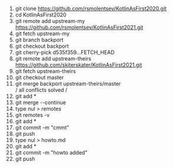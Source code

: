 1. git clone https://github.com/rsmolentsev/KotlinAsFirst2020.git  
2. cd KotlinAsFirst2020  
3. git remote add upstream-my https://github.com/rsmolentsev/KotlinAsFirst2021.git  
4. git fetch upstream-my  
5. git branch backport  
6. git checkout backport  
7. git cherry-pick d535f359...FETCH_HEAD  
8. git remote add upstream-theirs https://github.com/skiterskater/KotlinAsFirst2021.git  
9. git fetch upstream-theirs  
10. git checkout master  
11. git merge backport upstream-theirs/master  
/ all conflicts solved /  
12. git add *  
13. git merge --continue  
14. type nul > remotes  
15. git remotes -v  
16. git add *  
17. git commit -m "cmmt"  
18. git push  
19. type nul > howto.md  
20. git add *  
21. git commit -m "howto added"  
22. git push  
